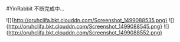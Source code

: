 #YinRabbit
不断完成中...

![]{http://oruhclifa.bkt.clouddn.com/Screenshot_1499088535.png}
![]{http://oruhclifa.bkt.clouddn.com/Screenshot_1499088545.png}
![]{http://oruhclifa.bkt.clouddn.com/Screenshot_1499088552.png}
